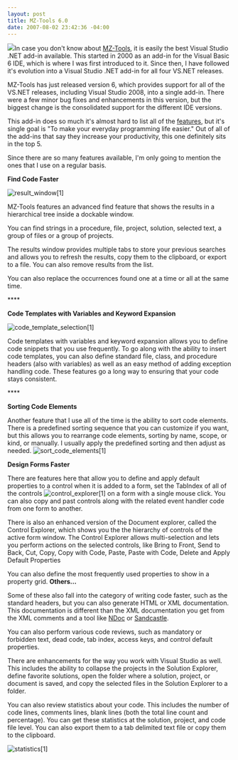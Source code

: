 ```yaml
---
layout: post
title: MZ-Tools 6.0
date: 2007-08-02 23:42:36 -04:00
---
```


[![](http://www.mztools.com/images/mztools.jpg)](http://www.mztools.com/)In case you don't know about [MZ-Tools](http://www.mztools.com/index.aspx), it is easily the best Visual Studio .NET add-in available. This started in 2000 as an add-in for the Visual Basic 6 IDE, which is where I was first introduced to it. Since then, I have followed it's evolution into a Visual Studio .NET add-in for all four VS.NET releases.

MZ-Tools has just released version 6, which provides support for all of the VS.NET releases, including Visual Studio 2008, into a single add-in. There were a few minor bug fixes and enhancements in this version, but the biggest change is the consolidated support for the different IDE versions.

This add-in does so much it's almost hard to list all of the [features](http://www.mztools.com/v6/features.aspx), but it's single goal is "To make your everyday programming life easier." Out of all of the add-ins that say they increase your productivity, this one definitely sits in the top 5.

Since there are so many features available, I'm only going to mention the ones that I use on a regular basis.

**Find Code Faster**

![result_window[1]](http://gwb.blob.core.windows.net/sdorman/WindowsLiveWriter/MZTools6.0_13D0E/result_window1_3.gif)

MZ-Tools features an advanced find feature that shows the results in a hierarchical tree inside a dockable window. 

You can find strings in a procedure, file, project, solution, selected text, a group of files or a group of projects. 

The results window provides multiple tabs to store your previous searches and allows you to refresh the results, copy them to the clipboard, or export to a file. You can also remove results from the list. 

You can also replace the occurrences found one at a time or all at the same time.

**** 

**Code Templates with Variables and Keyword Expansion**

![code_template_selection[1]](http://gwb.blob.core.windows.net/sdorman/WindowsLiveWriter/MZTools6.0_13D0E/code_template_selection1_1.gif) 

Code templates with variables and keyword expansion allows you to define code snippets that you use frequently. To go along with the ability to insert code templates, you can also define standard file, class, and procedure headers (also with variables) as well as an easy method of adding exception handling code. These features go a long way to ensuring that your code stays consistent.

**** 

**Sorting Code Elements**

Another feature that I use all of the time is the ability to sort code elements. There is a predefined sorting sequence that you can customize if you want, but this allows you to rearrange code elements, sorting by name, scope, or kind, or manually. I usually apply the predefined sorting and then adjust as needed.
![sort_code_elements[1]](http://gwb.blob.core.windows.net/sdorman/WindowsLiveWriter/MZTools6.0_13D0E/sort_code_elements1_1.gif)  

**Design Forms Faster**

There are features here that allow you to define and apply default properties to a control when it is added to a form, set the TabIndex of all of the controls ![control_explorer[1]](http://gwb.blob.core.windows.net/sdorman/WindowsLiveWriter/MZTools6.0_13D0E/control_explorer1_3.gif) on a form with a single mouse click. You can also copy and past controls along with the related event handler code from one form to another. 

There is also an enhanced version of the Document explorer, called the Control Explorer, which shows you the the hierarchy of controls of the active form window. The Control Explorer allows multi-selection and lets you perform actions on the selected controls, like Bring to Front, Send to Back, Cut, Copy, Copy with Code, Paste, Paste with Code, Delete and Apply Default Properties

You can also define the most frequently used properties to show in a property grid.
**Others...**  

Some of these also fall into the category of writing code faster, such as the standard headers, but you can also generate HTML or XML documentation. This documentation is different than the XML documentation you get from the XML comments and a tool like [NDoc](http://ndoc.sourceforge.net/) or [Sandcastle](http://blogs.msdn.com/sandcastle/default.aspx).

You can also perform various code reviews, such as mandatory or forbidden text, dead code, tab index, access keys, and control default properties.

There are enhancements for the way you work with Visual Studio as well. This includes the ability to collapse the projects in the Solution Explorer, define favorite solutions, open the folder where a solution, project, or document is saved, and copy the selected files in the Solution Explorer to a folder.

You can also review statistics about your code. This includes the number of code lines, comments lines, blank lines (both the total line count and percentage). You can get these statistics at the solution, project, and code file level. You can also export them to a tab delimited text file or copy them to the clipboard.

![statistics[1]](http://gwb.blob.core.windows.net/sdorman/WindowsLiveWriter/MZTools6.0_13D0E/statistics1_1.gif)
